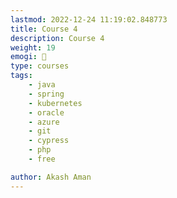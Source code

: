 ```yaml
---
lastmod: 2022-12-24 11:19:02.848773
title: Course 4
description: Course 4
weight: 19
emogi: 🤧
type: courses
tags: 
    - java
    - spring
    - kubernetes
    - oracle
    - azure
    - git
    - cypress
    - php
    - free

author: Akash Aman
---
```

